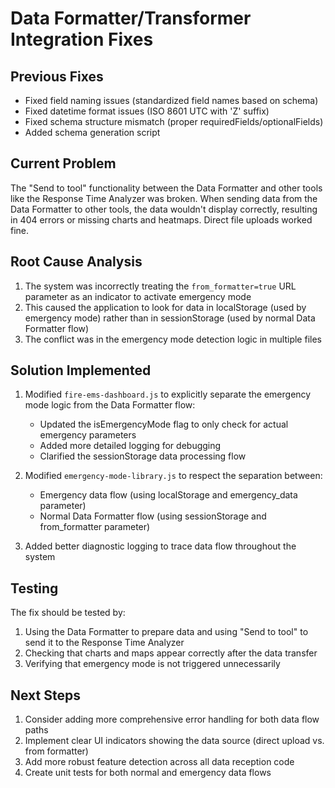 # Data Formatter/Transformer Integration Fixes

## Previous Fixes
- Fixed field naming issues (standardized field names based on schema)
- Fixed datetime format issues (ISO 8601 UTC with 'Z' suffix)
- Fixed schema structure mismatch (proper requiredFields/optionalFields)
- Added schema generation script

## Current Problem
The "Send to tool" functionality between the Data Formatter and other tools like the Response Time Analyzer was broken. When sending data from the Data Formatter to other tools, the data wouldn't display correctly, resulting in 404 errors or missing charts and heatmaps. Direct file uploads worked fine.

## Root Cause Analysis
1. The system was incorrectly treating the `from_formatter=true` URL parameter as an indicator to activate emergency mode
2. This caused the application to look for data in localStorage (used by emergency mode) rather than in sessionStorage (used by normal Data Formatter flow)
3. The conflict was in the emergency mode detection logic in multiple files

## Solution Implemented
1. Modified `fire-ems-dashboard.js` to explicitly separate the emergency mode logic from the Data Formatter flow:
   - Updated the isEmergencyMode flag to only check for actual emergency parameters
   - Added more detailed logging for debugging
   - Clarified the sessionStorage data processing flow

2. Modified `emergency-mode-library.js` to respect the separation between:
   - Emergency data flow (using localStorage and emergency_data parameter)
   - Normal Data Formatter flow (using sessionStorage and from_formatter parameter)

3. Added better diagnostic logging to trace data flow throughout the system

## Testing
The fix should be tested by:
1. Using the Data Formatter to prepare data and using "Send to tool" to send it to the Response Time Analyzer
2. Checking that charts and maps appear correctly after the data transfer
3. Verifying that emergency mode is not triggered unnecessarily

## Next Steps
1. Consider adding more comprehensive error handling for both data flow paths
2. Implement clear UI indicators showing the data source (direct upload vs. from formatter)
3. Add more robust feature detection across all data reception code
4. Create unit tests for both normal and emergency data flows